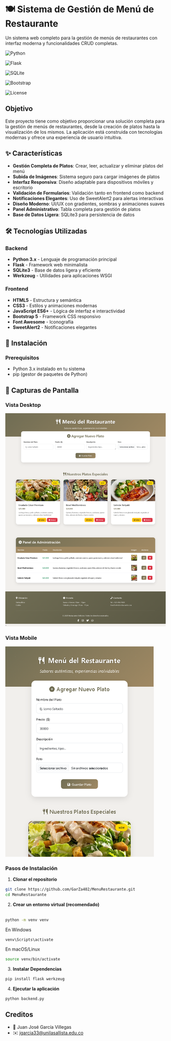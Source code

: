 # 🍽️ Sistema de Gestión de Menú de Restaurante

Un sistema web completo para la gestión de menús de restaurantes con interfaz moderna y funcionalidades CRUD completas.

![Python](https://img.shields.io/badge/Python-3.x-blue.svg)

![Flask](https://img.shields.io/badge/Flask-2.x-green.svg)

![SQLite](https://img.shields.io/badge/SQLite-3-lightgrey.svg)

![Bootstrap](https://img.shields.io/badge/Bootstrap-5-purple.svg)

![License](https://img.shields.io/badge/License-MIT-yellow.svg)

## Objetivo
Este proyecto tiene como objetivo proporcionar una solución completa para la gestión de menús de restaurantes, desde la creación de platos hasta la visualización de los mismos. La aplicación está construida con tecnologías modernas y ofrece una experiencia de usuario intuitiva.
## ✨ Características

- **Gestión Completa de Platos**: Crear, leer, actualizar y eliminar platos del menú
- **Subida de Imágenes**: Sistema seguro para cargar imágenes de platos
- **Interfaz Responsiva**: Diseño adaptable para dispositivos móviles y escritorio
- **Validación de Formularios**: Validación tanto en frontend como backend
- **Notificaciones Elegantes**: Uso de SweetAlert2 para alertas interactivas
- **Diseño Moderno**: UI/UX con gradientes, sombras y animaciones suaves
- **Panel Administrativo**: Tabla completa para gestión de platos
- **Base de Datos Ligera**: SQLite3 para persistencia de datos

## 🛠️ Tecnologías Utilizadas

### Backend
- **Python 3.x** - Lenguaje de programación principal
- **Flask** - Framework web minimalista
- **SQLite3** - Base de datos ligera y eficiente
- **Werkzeug** - Utilidades para aplicaciones WSGI

### Frontend
- **HTML5** - Estructura y semántica
- **CSS3** - Estilos y animaciones modernas
- **JavaScript ES6+** - Lógica de interfaz e interactividad
- **Bootstrap 5** - Framework CSS responsivo
- **Font Awesome** - Iconografía
- **SweetAlert2** - Notificaciones elegantes

## 🚀 Instalación

### Prerequisitos
- Python 3.x instalado en tu sistema
- pip (gestor de paquetes de Python)

## 📱 Capturas de Pantalla

### Vista Desktop
![Vista Desktop](images/Web.png)

### Vista Mobile
![Vista Movile](images/Cel.png)


### Pasos de Instalación

1. **Clonar el repositorio**
  ```bash
  git clone https://github.com/GarZa402/MenuRestaurante.git
  cd MenuRestaurante
  ```

2. **Crear un entorno virtual (recomendado)**
```bash

python -m venv venv
```

En Windows
```bash
venv\Scripts\activate
```
En macOS/Linux
```bash
source venv/bin/activate
```
3. **Instalar Dependencias**
```bash
pip install flask werkzeug
```

4. **Ejecutar la aplicación**
```bash
python backend.py
```

## Creditos
- 👤 Juan José García Villegas
- ✉️ jgarcia33@unilasallista.edu.co